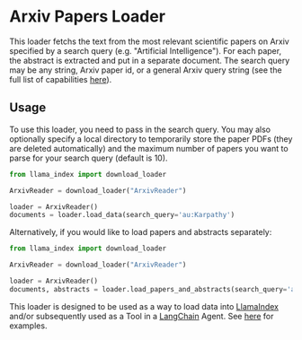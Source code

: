 # Arxiv Papers Loader

This loader fetchs the text from the most relevant scientific papers on Arxiv specified by a search query (e.g. "Artificial Intelligence"). For each paper, the abstract is extracted and put in a separate document. The search query may be any string, Arxiv paper id, or a general Arxiv query string (see the full list of capabilities [here](https://info.arxiv.org/help/api/user-manual.html#query_details)).

## Usage

To use this loader, you need to pass in the search query. You may also optionally specify a local directory to temporarily store the paper PDFs (they are deleted automatically) and the maximum number of papers you want to parse for your search query (default is 10).

```python
from llama_index import download_loader

ArxivReader = download_loader("ArxivReader")

loader = ArxivReader()
documents = loader.load_data(search_query='au:Karpathy')
```

Alternatively, if you would like to load papers and abstracts separately:

```python
from llama_index import download_loader

ArxivReader = download_loader("ArxivReader")

loader = ArxivReader()
documents, abstracts = loader.load_papers_and_abstracts(search_query='au:Karpathy')
```

This loader is designed to be used as a way to load data into [LlamaIndex](https://github.com/jerryjliu/gpt_index/tree/main/gpt_index) and/or subsequently used as a Tool in a [LangChain](https://github.com/hwchase17/langchain) Agent. See [here](https://github.com/emptycrown/llama-hub/tree/main) for examples.
